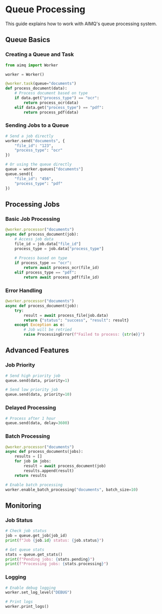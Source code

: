 # Queue Processing

This guide explains how to work with AIMQ's queue processing system.

## Queue Basics

### Creating a Queue and Task

```python
from aimq import Worker

worker = Worker()

@worker.task(queue="documents")
def process_document(data):
    # Process document based on type
    if data.get("process_type") == "ocr":
        return process_ocr(data)
    elif data.get("process_type") == "pdf":
        return process_pdf(data)
```

### Sending Jobs to a Queue

```python
# Send a job directly
worker.send("documents", {
    "file_id": "123",
    "process_type": "ocr"
})

# Or using the queue directly
queue = worker.queues["documents"]
queue.send({
    "file_id": "456",
    "process_type": "pdf"
})
```

## Processing Jobs

### Basic Job Processing

```python
@worker.processor("documents")
async def process_document(job):
    # Access job data
    file_id = job.data["file_id"]
    process_type = job.data["process_type"]
    
    # Process based on type
    if process_type == "ocr":
        return await process_ocr(file_id)
    elif process_type == "pdf":
        return await process_pdf(file_id)
```

### Error Handling

```python
@worker.processor("documents")
async def process_document(job):
    try:
        result = await process_file(job.data)
        return {"status": "success", "result": result}
    except Exception as e:
        # Job will be retried
        raise ProcessingError(f"Failed to process: {str(e)}")
```

## Advanced Features

### Job Priority

```python
# Send high priority job
queue.send(data, priority=1)

# Send low priority job
queue.send(data, priority=10)
```

### Delayed Processing

```python
# Process after 1 hour
queue.send(data, delay=3600)
```

### Batch Processing

```python
@worker.processor("documents")
async def process_documents(jobs):
    results = []
    for job in jobs:
        result = await process_document(job)
        results.append(result)
    return results

# Enable batch processing
worker.enable_batch_processing("documents", batch_size=10)
```

## Monitoring

### Job Status

```python
# Check job status
job = queue.get_job(job_id)
print(f"Job {job.id} status: {job.status}")

# Get queue stats
stats = queue.get_stats()
print(f"Pending jobs: {stats.pending}")
print(f"Processing jobs: {stats.processing}")
```

### Logging

```python
# Enable debug logging
worker.set_log_level("DEBUG")

# Print logs
worker.print_logs()
